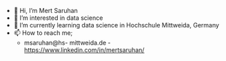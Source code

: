 - 👋 Hi, I’m Mert Saruhan
- 👀 I’m interested in data science 
- 🌱 I’m currently learning data science in Hochschule Mittweida, Germany
- 📫 How to reach me;
  - msaruhan@hs- mittweida.de
  -https://www.linkedin.com/in/mertsaruhan/

<!---
mertsaru/mertsaru is a ✨ special ✨ repository because its `README.md` (this file) appears on your GitHub profile.
You can click the Preview link to take a look at your changes.
--->
